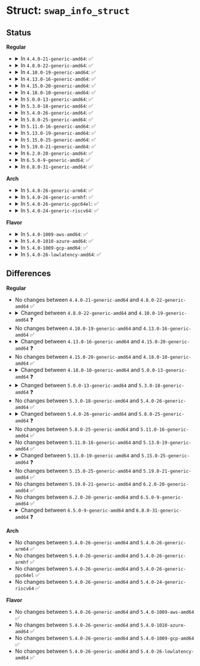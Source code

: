 # Struct: <code>swap_info_struct</code>

## Status
<b>Regular</b>
<ul>
<li>
<details>
<summary>In <code>4.4.0-21-generic-amd64</code>: ✅</summary>

```c
struct swap_info_struct {
    long unsigned int flags;
    short int prio;
    struct plist_node list;
    struct plist_node avail_list;
    signed char type;
    unsigned int max;
    unsigned char * swap_map;
    struct swap_cluster_info * cluster_info;
    struct swap_cluster_info free_cluster_head;
    struct swap_cluster_info free_cluster_tail;
    unsigned int lowest_bit;
    unsigned int highest_bit;
    unsigned int pages;
    unsigned int inuse_pages;
    unsigned int cluster_next;
    unsigned int cluster_nr;
    struct percpu_cluster * percpu_cluster;
    struct swap_extent * curr_swap_extent;
    struct swap_extent first_swap_extent;
    struct block_device * bdev;
    struct file * swap_file;
    unsigned int old_block_size;
    long unsigned int * frontswap_map;
    atomic_t frontswap_pages;
    spinlock_t lock;
    struct work_struct discard_work;
    struct swap_cluster_info discard_cluster_head;
    struct swap_cluster_info discard_cluster_tail;
}
```
</details>
</li>
<li>
<details>
<summary>In <code>4.8.0-22-generic-amd64</code>: ✅</summary>

```c
struct swap_info_struct {
    long unsigned int flags;
    short int prio;
    struct plist_node list;
    struct plist_node avail_list;
    signed char type;
    unsigned int max;
    unsigned char * swap_map;
    struct swap_cluster_info * cluster_info;
    struct swap_cluster_info free_cluster_head;
    struct swap_cluster_info free_cluster_tail;
    unsigned int lowest_bit;
    unsigned int highest_bit;
    unsigned int pages;
    unsigned int inuse_pages;
    unsigned int cluster_next;
    unsigned int cluster_nr;
    struct percpu_cluster * percpu_cluster;
    struct swap_extent * curr_swap_extent;
    struct swap_extent first_swap_extent;
    struct block_device * bdev;
    struct file * swap_file;
    unsigned int old_block_size;
    long unsigned int * frontswap_map;
    atomic_t frontswap_pages;
    spinlock_t lock;
    struct work_struct discard_work;
    struct swap_cluster_info discard_cluster_head;
    struct swap_cluster_info discard_cluster_tail;
}
```
</details>
</li>
<li>
<details>
<summary>In <code>4.10.0-19-generic-amd64</code>: ✅</summary>

```c
struct swap_info_struct {
    long unsigned int flags;
    short int prio;
    struct plist_node list;
    struct plist_node avail_list;
    signed char type;
    unsigned int max;
    unsigned char * swap_map;
    struct swap_cluster_info * cluster_info;
    struct swap_cluster_list free_clusters;
    unsigned int lowest_bit;
    unsigned int highest_bit;
    unsigned int pages;
    unsigned int inuse_pages;
    unsigned int cluster_next;
    unsigned int cluster_nr;
    struct percpu_cluster * percpu_cluster;
    struct swap_extent * curr_swap_extent;
    struct swap_extent first_swap_extent;
    struct block_device * bdev;
    struct file * swap_file;
    unsigned int old_block_size;
    long unsigned int * frontswap_map;
    atomic_t frontswap_pages;
    spinlock_t lock;
    struct work_struct discard_work;
    struct swap_cluster_list discard_clusters;
}
```
</details>
</li>
<li>
<details>
<summary>In <code>4.13.0-16-generic-amd64</code>: ✅</summary>

```c
struct swap_info_struct {
    long unsigned int flags;
    short int prio;
    struct plist_node list;
    struct plist_node avail_list;
    signed char type;
    unsigned int max;
    unsigned char * swap_map;
    struct swap_cluster_info * cluster_info;
    struct swap_cluster_list free_clusters;
    unsigned int lowest_bit;
    unsigned int highest_bit;
    unsigned int pages;
    unsigned int inuse_pages;
    unsigned int cluster_next;
    unsigned int cluster_nr;
    struct percpu_cluster * percpu_cluster;
    struct swap_extent * curr_swap_extent;
    struct swap_extent first_swap_extent;
    struct block_device * bdev;
    struct file * swap_file;
    unsigned int old_block_size;
    long unsigned int * frontswap_map;
    atomic_t frontswap_pages;
    spinlock_t lock;
    struct work_struct discard_work;
    struct swap_cluster_list discard_clusters;
}
```
</details>
</li>
<li>
<details>
<summary>In <code>4.15.0-20-generic-amd64</code>: ✅</summary>

```c
struct swap_info_struct {
    long unsigned int flags;
    short int prio;
    struct plist_node list;
    struct plist_node[1024] avail_lists;
    signed char type;
    unsigned int max;
    unsigned char * swap_map;
    struct swap_cluster_info * cluster_info;
    struct swap_cluster_list free_clusters;
    unsigned int lowest_bit;
    unsigned int highest_bit;
    unsigned int pages;
    unsigned int inuse_pages;
    unsigned int cluster_next;
    unsigned int cluster_nr;
    struct percpu_cluster * percpu_cluster;
    struct swap_extent * curr_swap_extent;
    struct swap_extent first_swap_extent;
    struct block_device * bdev;
    struct file * swap_file;
    unsigned int old_block_size;
    long unsigned int * frontswap_map;
    atomic_t frontswap_pages;
    spinlock_t lock;
    spinlock_t cont_lock;
    struct work_struct discard_work;
    struct swap_cluster_list discard_clusters;
}
```
</details>
</li>
<li>
<details>
<summary>In <code>4.18.0-10-generic-amd64</code>: ✅</summary>

```c
struct swap_info_struct {
    long unsigned int flags;
    short int prio;
    struct plist_node list;
    struct plist_node[1024] avail_lists;
    signed char type;
    unsigned int max;
    unsigned char * swap_map;
    struct swap_cluster_info * cluster_info;
    struct swap_cluster_list free_clusters;
    unsigned int lowest_bit;
    unsigned int highest_bit;
    unsigned int pages;
    unsigned int inuse_pages;
    unsigned int cluster_next;
    unsigned int cluster_nr;
    struct percpu_cluster * percpu_cluster;
    struct swap_extent * curr_swap_extent;
    struct swap_extent first_swap_extent;
    struct block_device * bdev;
    struct file * swap_file;
    unsigned int old_block_size;
    long unsigned int * frontswap_map;
    atomic_t frontswap_pages;
    spinlock_t lock;
    spinlock_t cont_lock;
    struct work_struct discard_work;
    struct swap_cluster_list discard_clusters;
}
```
</details>
</li>
<li>
<details>
<summary>In <code>5.0.0-13-generic-amd64</code>: ✅</summary>

```c
struct swap_info_struct {
    long unsigned int flags;
    short int prio;
    struct plist_node list;
    signed char type;
    unsigned int max;
    unsigned char * swap_map;
    struct swap_cluster_info * cluster_info;
    struct swap_cluster_list free_clusters;
    unsigned int lowest_bit;
    unsigned int highest_bit;
    unsigned int pages;
    unsigned int inuse_pages;
    unsigned int cluster_next;
    unsigned int cluster_nr;
    struct percpu_cluster * percpu_cluster;
    struct swap_extent * curr_swap_extent;
    struct swap_extent first_swap_extent;
    struct block_device * bdev;
    struct file * swap_file;
    unsigned int old_block_size;
    long unsigned int * frontswap_map;
    atomic_t frontswap_pages;
    spinlock_t lock;
    spinlock_t cont_lock;
    struct work_struct discard_work;
    struct swap_cluster_list discard_clusters;
    struct plist_node[0] avail_lists;
}
```
</details>
</li>
<li>
<details>
<summary>In <code>5.3.0-18-generic-amd64</code>: ✅</summary>

```c
struct swap_info_struct {
    long unsigned int flags;
    short int prio;
    struct plist_node list;
    signed char type;
    unsigned int max;
    unsigned char * swap_map;
    struct swap_cluster_info * cluster_info;
    struct swap_cluster_list free_clusters;
    unsigned int lowest_bit;
    unsigned int highest_bit;
    unsigned int pages;
    unsigned int inuse_pages;
    unsigned int cluster_next;
    unsigned int cluster_nr;
    struct percpu_cluster * percpu_cluster;
    struct rb_root swap_extent_root;
    struct block_device * bdev;
    struct file * swap_file;
    unsigned int old_block_size;
    long unsigned int * frontswap_map;
    atomic_t frontswap_pages;
    spinlock_t lock;
    spinlock_t cont_lock;
    struct work_struct discard_work;
    struct swap_cluster_list discard_clusters;
    struct plist_node[0] avail_lists;
}
```
</details>
</li>
<li>
<details>
<summary>In <code>5.4.0-26-generic-amd64</code>: ✅</summary>

```c
struct swap_info_struct {
    long unsigned int flags;
    short int prio;
    struct plist_node list;
    signed char type;
    unsigned int max;
    unsigned char * swap_map;
    struct swap_cluster_info * cluster_info;
    struct swap_cluster_list free_clusters;
    unsigned int lowest_bit;
    unsigned int highest_bit;
    unsigned int pages;
    unsigned int inuse_pages;
    unsigned int cluster_next;
    unsigned int cluster_nr;
    struct percpu_cluster * percpu_cluster;
    struct rb_root swap_extent_root;
    struct block_device * bdev;
    struct file * swap_file;
    unsigned int old_block_size;
    long unsigned int * frontswap_map;
    atomic_t frontswap_pages;
    spinlock_t lock;
    spinlock_t cont_lock;
    struct work_struct discard_work;
    struct swap_cluster_list discard_clusters;
    struct plist_node[0] avail_lists;
}
```
</details>
</li>
<li>
<details>
<summary>In <code>5.8.0-25-generic-amd64</code>: ✅</summary>

```c
struct swap_info_struct {
    long unsigned int flags;
    short int prio;
    struct plist_node list;
    signed char type;
    unsigned int max;
    unsigned char * swap_map;
    struct swap_cluster_info * cluster_info;
    struct swap_cluster_list free_clusters;
    unsigned int lowest_bit;
    unsigned int highest_bit;
    unsigned int pages;
    unsigned int inuse_pages;
    unsigned int cluster_next;
    unsigned int cluster_nr;
    unsigned int * cluster_next_cpu;
    struct percpu_cluster * percpu_cluster;
    struct rb_root swap_extent_root;
    struct block_device * bdev;
    struct file * swap_file;
    unsigned int old_block_size;
    long unsigned int * frontswap_map;
    atomic_t frontswap_pages;
    spinlock_t lock;
    spinlock_t cont_lock;
    struct work_struct discard_work;
    struct swap_cluster_list discard_clusters;
    struct plist_node[0] avail_lists;
}
```
</details>
</li>
<li>
<details>
<summary>In <code>5.11.0-16-generic-amd64</code>: ✅</summary>

```c
struct swap_info_struct {
    long unsigned int flags;
    short int prio;
    struct plist_node list;
    signed char type;
    unsigned int max;
    unsigned char * swap_map;
    struct swap_cluster_info * cluster_info;
    struct swap_cluster_list free_clusters;
    unsigned int lowest_bit;
    unsigned int highest_bit;
    unsigned int pages;
    unsigned int inuse_pages;
    unsigned int cluster_next;
    unsigned int cluster_nr;
    unsigned int * cluster_next_cpu;
    struct percpu_cluster * percpu_cluster;
    struct rb_root swap_extent_root;
    struct block_device * bdev;
    struct file * swap_file;
    unsigned int old_block_size;
    long unsigned int * frontswap_map;
    atomic_t frontswap_pages;
    spinlock_t lock;
    spinlock_t cont_lock;
    struct work_struct discard_work;
    struct swap_cluster_list discard_clusters;
    struct plist_node[0] avail_lists;
}
```
</details>
</li>
<li>
<details>
<summary>In <code>5.13.0-19-generic-amd64</code>: ✅</summary>

```c
struct swap_info_struct {
    long unsigned int flags;
    short int prio;
    struct plist_node list;
    signed char type;
    unsigned int max;
    unsigned char * swap_map;
    struct swap_cluster_info * cluster_info;
    struct swap_cluster_list free_clusters;
    unsigned int lowest_bit;
    unsigned int highest_bit;
    unsigned int pages;
    unsigned int inuse_pages;
    unsigned int cluster_next;
    unsigned int cluster_nr;
    unsigned int * cluster_next_cpu;
    struct percpu_cluster * percpu_cluster;
    struct rb_root swap_extent_root;
    struct block_device * bdev;
    struct file * swap_file;
    unsigned int old_block_size;
    long unsigned int * frontswap_map;
    atomic_t frontswap_pages;
    spinlock_t lock;
    spinlock_t cont_lock;
    struct work_struct discard_work;
    struct swap_cluster_list discard_clusters;
    struct plist_node[0] avail_lists;
}
```
</details>
</li>
<li>
<details>
<summary>In <code>5.15.0-25-generic-amd64</code>: ✅</summary>

```c
struct swap_info_struct {
    struct percpu_ref users;
    long unsigned int flags;
    short int prio;
    struct plist_node list;
    signed char type;
    unsigned int max;
    unsigned char * swap_map;
    struct swap_cluster_info * cluster_info;
    struct swap_cluster_list free_clusters;
    unsigned int lowest_bit;
    unsigned int highest_bit;
    unsigned int pages;
    unsigned int inuse_pages;
    unsigned int cluster_next;
    unsigned int cluster_nr;
    unsigned int * cluster_next_cpu;
    struct percpu_cluster * percpu_cluster;
    struct rb_root swap_extent_root;
    struct block_device * bdev;
    struct file * swap_file;
    unsigned int old_block_size;
    struct completion comp;
    long unsigned int * frontswap_map;
    atomic_t frontswap_pages;
    spinlock_t lock;
    spinlock_t cont_lock;
    struct work_struct discard_work;
    struct swap_cluster_list discard_clusters;
    struct plist_node[0] avail_lists;
}
```
</details>
</li>
<li>
<details>
<summary>In <code>5.19.0-21-generic-amd64</code>: ✅</summary>

```c
struct swap_info_struct {
    struct percpu_ref users;
    long unsigned int flags;
    short int prio;
    struct plist_node list;
    signed char type;
    unsigned int max;
    unsigned char * swap_map;
    struct swap_cluster_info * cluster_info;
    struct swap_cluster_list free_clusters;
    unsigned int lowest_bit;
    unsigned int highest_bit;
    unsigned int pages;
    unsigned int inuse_pages;
    unsigned int cluster_next;
    unsigned int cluster_nr;
    unsigned int * cluster_next_cpu;
    struct percpu_cluster * percpu_cluster;
    struct rb_root swap_extent_root;
    struct block_device * bdev;
    struct file * swap_file;
    unsigned int old_block_size;
    struct completion comp;
    long unsigned int * frontswap_map;
    atomic_t frontswap_pages;
    spinlock_t lock;
    spinlock_t cont_lock;
    struct work_struct discard_work;
    struct swap_cluster_list discard_clusters;
    struct plist_node[0] avail_lists;
}
```
</details>
</li>
<li>
<details>
<summary>In <code>6.2.0-20-generic-amd64</code>: ✅</summary>

```c
struct swap_info_struct {
    struct percpu_ref users;
    long unsigned int flags;
    short int prio;
    struct plist_node list;
    signed char type;
    unsigned int max;
    unsigned char * swap_map;
    struct swap_cluster_info * cluster_info;
    struct swap_cluster_list free_clusters;
    unsigned int lowest_bit;
    unsigned int highest_bit;
    unsigned int pages;
    unsigned int inuse_pages;
    unsigned int cluster_next;
    unsigned int cluster_nr;
    unsigned int * cluster_next_cpu;
    struct percpu_cluster * percpu_cluster;
    struct rb_root swap_extent_root;
    struct block_device * bdev;
    struct file * swap_file;
    unsigned int old_block_size;
    struct completion comp;
    long unsigned int * frontswap_map;
    atomic_t frontswap_pages;
    spinlock_t lock;
    spinlock_t cont_lock;
    struct work_struct discard_work;
    struct swap_cluster_list discard_clusters;
    struct plist_node[0] avail_lists;
}
```
</details>
</li>
<li>
<details>
<summary>In <code>6.5.0-9-generic-amd64</code>: ✅</summary>

```c
struct swap_info_struct {
    struct percpu_ref users;
    long unsigned int flags;
    short int prio;
    struct plist_node list;
    signed char type;
    unsigned int max;
    unsigned char * swap_map;
    struct swap_cluster_info * cluster_info;
    struct swap_cluster_list free_clusters;
    unsigned int lowest_bit;
    unsigned int highest_bit;
    unsigned int pages;
    unsigned int inuse_pages;
    unsigned int cluster_next;
    unsigned int cluster_nr;
    unsigned int * cluster_next_cpu;
    struct percpu_cluster * percpu_cluster;
    struct rb_root swap_extent_root;
    struct block_device * bdev;
    struct file * swap_file;
    unsigned int old_block_size;
    struct completion comp;
    long unsigned int * frontswap_map;
    atomic_t frontswap_pages;
    spinlock_t lock;
    spinlock_t cont_lock;
    struct work_struct discard_work;
    struct swap_cluster_list discard_clusters;
    struct plist_node[0] avail_lists;
}
```
</details>
</li>
<li>
<details>
<summary>In <code>6.8.0-31-generic-amd64</code>: ✅</summary>

```c
struct swap_info_struct {
    struct percpu_ref users;
    long unsigned int flags;
    short int prio;
    struct plist_node list;
    signed char type;
    unsigned int max;
    unsigned char * swap_map;
    struct swap_cluster_info * cluster_info;
    struct swap_cluster_list free_clusters;
    unsigned int lowest_bit;
    unsigned int highest_bit;
    unsigned int pages;
    unsigned int inuse_pages;
    unsigned int cluster_next;
    unsigned int cluster_nr;
    unsigned int * cluster_next_cpu;
    struct percpu_cluster * percpu_cluster;
    struct rb_root swap_extent_root;
    struct bdev_handle * bdev_handle;
    struct block_device * bdev;
    struct file * swap_file;
    unsigned int old_block_size;
    struct completion comp;
    spinlock_t lock;
    spinlock_t cont_lock;
    struct work_struct discard_work;
    struct swap_cluster_list discard_clusters;
    struct plist_node[0] avail_lists;
}
```
</details>
</li>
</ul>
<b>Arch</b>
<ul>
<li>
<details>
<summary>In <code>5.4.0-26-generic-arm64</code>: ✅</summary>

```c
struct swap_info_struct {
    long unsigned int flags;
    short int prio;
    struct plist_node list;
    signed char type;
    unsigned int max;
    unsigned char * swap_map;
    struct swap_cluster_info * cluster_info;
    struct swap_cluster_list free_clusters;
    unsigned int lowest_bit;
    unsigned int highest_bit;
    unsigned int pages;
    unsigned int inuse_pages;
    unsigned int cluster_next;
    unsigned int cluster_nr;
    struct percpu_cluster * percpu_cluster;
    struct rb_root swap_extent_root;
    struct block_device * bdev;
    struct file * swap_file;
    unsigned int old_block_size;
    long unsigned int * frontswap_map;
    atomic_t frontswap_pages;
    spinlock_t lock;
    spinlock_t cont_lock;
    struct work_struct discard_work;
    struct swap_cluster_list discard_clusters;
    struct plist_node[0] avail_lists;
}
```
</details>
</li>
<li>
<details>
<summary>In <code>5.4.0-26-generic-armhf</code>: ✅</summary>

```c
struct swap_info_struct {
    long unsigned int flags;
    short int prio;
    struct plist_node list;
    signed char type;
    unsigned int max;
    unsigned char * swap_map;
    struct swap_cluster_info * cluster_info;
    struct swap_cluster_list free_clusters;
    unsigned int lowest_bit;
    unsigned int highest_bit;
    unsigned int pages;
    unsigned int inuse_pages;
    unsigned int cluster_next;
    unsigned int cluster_nr;
    struct percpu_cluster * percpu_cluster;
    struct rb_root swap_extent_root;
    struct block_device * bdev;
    struct file * swap_file;
    unsigned int old_block_size;
    long unsigned int * frontswap_map;
    atomic_t frontswap_pages;
    spinlock_t lock;
    spinlock_t cont_lock;
    struct work_struct discard_work;
    struct swap_cluster_list discard_clusters;
    struct plist_node[0] avail_lists;
}
```
</details>
</li>
<li>
<details>
<summary>In <code>5.4.0-26-generic-ppc64el</code>: ✅</summary>

```c
struct swap_info_struct {
    long unsigned int flags;
    short int prio;
    struct plist_node list;
    signed char type;
    unsigned int max;
    unsigned char * swap_map;
    struct swap_cluster_info * cluster_info;
    struct swap_cluster_list free_clusters;
    unsigned int lowest_bit;
    unsigned int highest_bit;
    unsigned int pages;
    unsigned int inuse_pages;
    unsigned int cluster_next;
    unsigned int cluster_nr;
    struct percpu_cluster * percpu_cluster;
    struct rb_root swap_extent_root;
    struct block_device * bdev;
    struct file * swap_file;
    unsigned int old_block_size;
    long unsigned int * frontswap_map;
    atomic_t frontswap_pages;
    spinlock_t lock;
    spinlock_t cont_lock;
    struct work_struct discard_work;
    struct swap_cluster_list discard_clusters;
    struct plist_node[0] avail_lists;
}
```
</details>
</li>
<li>
<details>
<summary>In <code>5.4.0-24-generic-riscv64</code>: ✅</summary>

```c
struct swap_info_struct {
    long unsigned int flags;
    short int prio;
    struct plist_node list;
    signed char type;
    unsigned int max;
    unsigned char * swap_map;
    struct swap_cluster_info * cluster_info;
    struct swap_cluster_list free_clusters;
    unsigned int lowest_bit;
    unsigned int highest_bit;
    unsigned int pages;
    unsigned int inuse_pages;
    unsigned int cluster_next;
    unsigned int cluster_nr;
    struct percpu_cluster * percpu_cluster;
    struct rb_root swap_extent_root;
    struct block_device * bdev;
    struct file * swap_file;
    unsigned int old_block_size;
    long unsigned int * frontswap_map;
    atomic_t frontswap_pages;
    spinlock_t lock;
    spinlock_t cont_lock;
    struct work_struct discard_work;
    struct swap_cluster_list discard_clusters;
    struct plist_node[0] avail_lists;
}
```
</details>
</li>
</ul>
<b>Flavor</b>
<ul>
<li>
<details>
<summary>In <code>5.4.0-1009-aws-amd64</code>: ✅</summary>

```c
struct swap_info_struct {
    long unsigned int flags;
    short int prio;
    struct plist_node list;
    signed char type;
    unsigned int max;
    unsigned char * swap_map;
    struct swap_cluster_info * cluster_info;
    struct swap_cluster_list free_clusters;
    unsigned int lowest_bit;
    unsigned int highest_bit;
    unsigned int pages;
    unsigned int inuse_pages;
    unsigned int cluster_next;
    unsigned int cluster_nr;
    struct percpu_cluster * percpu_cluster;
    struct rb_root swap_extent_root;
    struct block_device * bdev;
    struct file * swap_file;
    unsigned int old_block_size;
    long unsigned int * frontswap_map;
    atomic_t frontswap_pages;
    spinlock_t lock;
    spinlock_t cont_lock;
    struct work_struct discard_work;
    struct swap_cluster_list discard_clusters;
    struct plist_node[0] avail_lists;
}
```
</details>
</li>
<li>
<details>
<summary>In <code>5.4.0-1010-azure-amd64</code>: ✅</summary>

```c
struct swap_info_struct {
    long unsigned int flags;
    short int prio;
    struct plist_node list;
    signed char type;
    unsigned int max;
    unsigned char * swap_map;
    struct swap_cluster_info * cluster_info;
    struct swap_cluster_list free_clusters;
    unsigned int lowest_bit;
    unsigned int highest_bit;
    unsigned int pages;
    unsigned int inuse_pages;
    unsigned int cluster_next;
    unsigned int cluster_nr;
    struct percpu_cluster * percpu_cluster;
    struct rb_root swap_extent_root;
    struct block_device * bdev;
    struct file * swap_file;
    unsigned int old_block_size;
    long unsigned int * frontswap_map;
    atomic_t frontswap_pages;
    spinlock_t lock;
    spinlock_t cont_lock;
    struct work_struct discard_work;
    struct swap_cluster_list discard_clusters;
    struct plist_node[0] avail_lists;
}
```
</details>
</li>
<li>
<details>
<summary>In <code>5.4.0-1009-gcp-amd64</code>: ✅</summary>

```c
struct swap_info_struct {
    long unsigned int flags;
    short int prio;
    struct plist_node list;
    signed char type;
    unsigned int max;
    unsigned char * swap_map;
    struct swap_cluster_info * cluster_info;
    struct swap_cluster_list free_clusters;
    unsigned int lowest_bit;
    unsigned int highest_bit;
    unsigned int pages;
    unsigned int inuse_pages;
    unsigned int cluster_next;
    unsigned int cluster_nr;
    struct percpu_cluster * percpu_cluster;
    struct rb_root swap_extent_root;
    struct block_device * bdev;
    struct file * swap_file;
    unsigned int old_block_size;
    long unsigned int * frontswap_map;
    atomic_t frontswap_pages;
    spinlock_t lock;
    spinlock_t cont_lock;
    struct work_struct discard_work;
    struct swap_cluster_list discard_clusters;
    struct plist_node[0] avail_lists;
}
```
</details>
</li>
<li>
<details>
<summary>In <code>5.4.0-26-lowlatency-amd64</code>: ✅</summary>

```c
struct swap_info_struct {
    long unsigned int flags;
    short int prio;
    struct plist_node list;
    signed char type;
    unsigned int max;
    unsigned char * swap_map;
    struct swap_cluster_info * cluster_info;
    struct swap_cluster_list free_clusters;
    unsigned int lowest_bit;
    unsigned int highest_bit;
    unsigned int pages;
    unsigned int inuse_pages;
    unsigned int cluster_next;
    unsigned int cluster_nr;
    struct percpu_cluster * percpu_cluster;
    struct rb_root swap_extent_root;
    struct block_device * bdev;
    struct file * swap_file;
    unsigned int old_block_size;
    long unsigned int * frontswap_map;
    atomic_t frontswap_pages;
    spinlock_t lock;
    spinlock_t cont_lock;
    struct work_struct discard_work;
    struct swap_cluster_list discard_clusters;
    struct plist_node[0] avail_lists;
}
```
</details>
</li>
</ul>

## Differences
<b>Regular</b>
<ul>
<li>
No changes between <code>4.4.0-21-generic-amd64</code> and <code>4.8.0-22-generic-amd64</code> ✅
</li>
<li>
<details>
<summary>Changed between <code>4.8.0-22-generic-amd64</code> and <code>4.10.0-19-generic-amd64</code> ❓</summary>
<ul>
<li>
<b>Field added. </b>
<code>struct swap_cluster_list free_clusters</code>
</li>
<li>
<b>Field added. </b>
<code>struct swap_cluster_list discard_clusters</code>
</li>
<li>
<b>Field removed. </b>
<code>struct swap_cluster_info free_cluster_head</code>
</li>
<li>
<b>Field removed. </b>
<code>struct swap_cluster_info free_cluster_tail</code>
</li>
<li>
<b>Field removed. </b>
<code>struct swap_cluster_info discard_cluster_head</code>
</li>
<li>
<b>Field removed. </b>
<code>struct swap_cluster_info discard_cluster_tail</code>
</li>
</ul>
</details>
</li>
<li>
No changes between <code>4.10.0-19-generic-amd64</code> and <code>4.13.0-16-generic-amd64</code> ✅
</li>
<li>
<details>
<summary>Changed between <code>4.13.0-16-generic-amd64</code> and <code>4.15.0-20-generic-amd64</code> ❓</summary>
<ul>
<li>
<b>Field added. </b>
<code>struct plist_node[1024] avail_lists</code>
</li>
<li>
<b>Field added. </b>
<code>spinlock_t cont_lock</code>
</li>
<li>
<b>Field removed. </b>
<code>struct plist_node avail_list</code>
</li>
</ul>
</details>
</li>
<li>
No changes between <code>4.15.0-20-generic-amd64</code> and <code>4.18.0-10-generic-amd64</code> ✅
</li>
<li>
<details>
<summary>Changed between <code>4.18.0-10-generic-amd64</code> and <code>5.0.0-13-generic-amd64</code> ❓</summary>
<ul>
<li>
<b>Field type changed. </b>
<code>struct plist_node[1024] avail_lists</code> ➡️ <code>struct plist_node[0] avail_lists</code>
</li>
</ul>
</details>
</li>
<li>
<details>
<summary>Changed between <code>5.0.0-13-generic-amd64</code> and <code>5.3.0-18-generic-amd64</code> ❓</summary>
<ul>
<li>
<b>Field added. </b>
<code>struct rb_root swap_extent_root</code>
</li>
<li>
<b>Field removed. </b>
<code>struct swap_extent * curr_swap_extent</code>
</li>
<li>
<b>Field removed. </b>
<code>struct swap_extent first_swap_extent</code>
</li>
</ul>
</details>
</li>
<li>
No changes between <code>5.3.0-18-generic-amd64</code> and <code>5.4.0-26-generic-amd64</code> ✅
</li>
<li>
<details>
<summary>Changed between <code>5.4.0-26-generic-amd64</code> and <code>5.8.0-25-generic-amd64</code> ❓</summary>
<ul>
<li>
<b>Field added. </b>
<code>unsigned int * cluster_next_cpu</code>
</li>
</ul>
</details>
</li>
<li>
No changes between <code>5.8.0-25-generic-amd64</code> and <code>5.11.0-16-generic-amd64</code> ✅
</li>
<li>
No changes between <code>5.11.0-16-generic-amd64</code> and <code>5.13.0-19-generic-amd64</code> ✅
</li>
<li>
<details>
<summary>Changed between <code>5.13.0-19-generic-amd64</code> and <code>5.15.0-25-generic-amd64</code> ❓</summary>
<ul>
<li>
<b>Field added. </b>
<code>struct percpu_ref users</code>
</li>
<li>
<b>Field added. </b>
<code>struct completion comp</code>
</li>
</ul>
</details>
</li>
<li>
No changes between <code>5.15.0-25-generic-amd64</code> and <code>5.19.0-21-generic-amd64</code> ✅
</li>
<li>
No changes between <code>5.19.0-21-generic-amd64</code> and <code>6.2.0-20-generic-amd64</code> ✅
</li>
<li>
No changes between <code>6.2.0-20-generic-amd64</code> and <code>6.5.0-9-generic-amd64</code> ✅
</li>
<li>
<details>
<summary>Changed between <code>6.5.0-9-generic-amd64</code> and <code>6.8.0-31-generic-amd64</code> ❓</summary>
<ul>
<li>
<b>Field added. </b>
<code>struct bdev_handle * bdev_handle</code>
</li>
<li>
<b>Field removed. </b>
<code>long unsigned int * frontswap_map</code>
</li>
<li>
<b>Field removed. </b>
<code>atomic_t frontswap_pages</code>
</li>
</ul>
</details>
</li>
</ul>
<b>Arch</b>
<ul>
<li>
No changes between <code>5.4.0-26-generic-amd64</code> and <code>5.4.0-26-generic-arm64</code> ✅
</li>
<li>
No changes between <code>5.4.0-26-generic-amd64</code> and <code>5.4.0-26-generic-armhf</code> ✅
</li>
<li>
No changes between <code>5.4.0-26-generic-amd64</code> and <code>5.4.0-26-generic-ppc64el</code> ✅
</li>
<li>
No changes between <code>5.4.0-26-generic-amd64</code> and <code>5.4.0-24-generic-riscv64</code> ✅
</li>
</ul>
<b>Flavor</b>
<ul>
<li>
No changes between <code>5.4.0-26-generic-amd64</code> and <code>5.4.0-1009-aws-amd64</code> ✅
</li>
<li>
No changes between <code>5.4.0-26-generic-amd64</code> and <code>5.4.0-1010-azure-amd64</code> ✅
</li>
<li>
No changes between <code>5.4.0-26-generic-amd64</code> and <code>5.4.0-1009-gcp-amd64</code> ✅
</li>
<li>
No changes between <code>5.4.0-26-generic-amd64</code> and <code>5.4.0-26-lowlatency-amd64</code> ✅
</li>
</ul>

